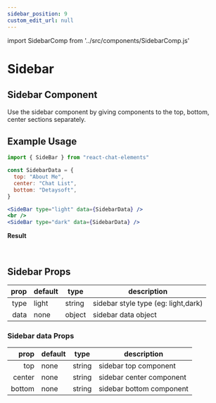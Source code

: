 ```yaml
---
sidebar_position: 9
custom_edit_url: null
---
```


import SidebarComp from '../src/components/SidebarComp.js'

# Sidebar

## Sidebar Component

Use the sidebar component by giving components to the top, bottom, center sections separately.

<div style={{ color:"black", margin:"50px 0px"}}>
  <SidebarComp type="dark" isSecondData={false}/>
</div>

## Example Usage

```jsx
import { SideBar } from "react-chat-elements"

const SidebarData = {
  top: "About Me",
  center: "Chat List",
  bottom: "Detaysoft",
}

<SideBar type="light" data={SidebarData} />
<br />
<SideBar type="dark" data={SidebarData} />
```

**Result**

<div style={{ color:"black", margin:"50px 0px"}}>
<SidebarComp type="dark" isSecondData={true}/>
<br />
<SidebarComp type="light" isSecondData={true}/>
</div>

## Sidebar Props

| prop | default | type   | description                         |
| ---: | ------- | ------ | ----------------------------------- |
| type | light   | string | sidebar style type (eg: light,dark) |
| data | none    | object | sidebar data object                 |

### Sidebar data Props

|   prop | default | type   | description              |
| -----: | ------- | ------ | ------------------------ |
|    top | none    | string | sidebar top component    |
| center | none    | string | sidebar center component |
| bottom | none    | string | sidebar bottom component |
